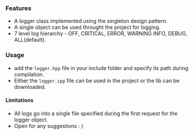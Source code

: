 ### Features
- A logger class implemented using the singleton design pattern.
- A single object can be used throught the project for logging.
- 7 level log hierarchy - OFF, CRITICAL, ERROR, WARNING INFO, DEBUG, ALL(default). 

### Usage

- add the `logger.hpp` file in your include folder and specify its path during compilation.
- Either the  `logger.cpp` file can be used in the project or the lib can be downloaded.

#### Limitations
- All logs go into a single file specified during the first request for the logger object.
- Open for any suggestions : )